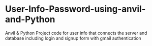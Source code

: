 # User-Info-Password-using-anvil-and-Python
Anvil &amp; Python Project code for user info that connects the server and database including login and signup form with gmail authentication 
